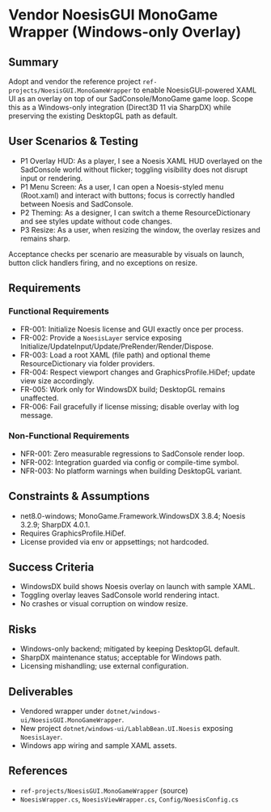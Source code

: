 # Vendor NoesisGUI MonoGame Wrapper (Windows-only Overlay)

## Summary

Adopt and vendor the reference project `ref-projects/NoesisGUI.MonoGameWrapper` to enable NoesisGUI-powered XAML UI as an overlay on top of our SadConsole/MonoGame game loop. Scope this as a Windows-only integration (Direct3D 11 via SharpDX) while preserving the existing DesktopGL path as default.

## User Scenarios & Testing

- P1 Overlay HUD: As a player, I see a Noesis XAML HUD overlayed on the SadConsole world without flicker; toggling visibility does not disrupt input or rendering.
- P1 Menu Screen: As a user, I can open a Noesis-styled menu (Root.xaml) and interact with buttons; focus is correctly handled between Noesis and SadConsole.
- P2 Theming: As a designer, I can switch a theme ResourceDictionary and see styles update without code changes.
- P3 Resize: As a user, when resizing the window, the overlay resizes and remains sharp.

Acceptance checks per scenario are measurable by visuals on launch, button click handlers firing, and no exceptions on resize.

## Requirements

### Functional Requirements

- FR-001: Initialize Noesis license and GUI exactly once per process.
- FR-002: Provide a `NoesisLayer` service exposing Initialize/UpdateInput/Update/PreRender/Render/Dispose.
- FR-003: Load a root XAML (file path) and optional theme ResourceDictionary via folder providers.
- FR-004: Respect viewport changes and GraphicsProfile.HiDef; update view size accordingly.
- FR-005: Work only for WindowsDX build; DesktopGL remains unaffected.
- FR-006: Fail gracefully if license missing; disable overlay with log message.

### Non-Functional Requirements

- NFR-001: Zero measurable regressions to SadConsole render loop.
- NFR-002: Integration guarded via config or compile-time symbol.
- NFR-003: No platform warnings when building DesktopGL variant.

## Constraints & Assumptions

- net8.0-windows; MonoGame.Framework.WindowsDX 3.8.4; Noesis 3.2.9; SharpDX 4.0.1.
- Requires GraphicsProfile.HiDef.
- License provided via env or appsettings; not hardcoded.

## Success Criteria

- WindowsDX build shows Noesis overlay on launch with sample XAML.
- Toggling overlay leaves SadConsole world rendering intact.
- No crashes or visual corruption on window resize.

## Risks

- Windows-only backend; mitigated by keeping DesktopGL default.
- SharpDX maintenance status; acceptable for Windows path.
- Licensing mishandling; use external configuration.

## Deliverables

- Vendored wrapper under `dotnet/windows-ui/NoesisGUI.MonoGameWrapper`.
- New project `dotnet/windows-ui/LablabBean.UI.Noesis` exposing `NoesisLayer`.
- Windows app wiring and sample XAML assets.

## References

- `ref-projects/NoesisGUI.MonoGameWrapper` (source)
- `NoesisWrapper.cs`, `NoesisViewWrapper.cs`, `Config/NoesisConfig.cs`
